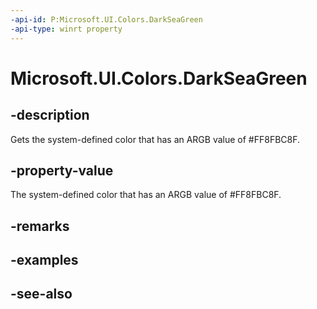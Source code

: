 ```yaml
---
-api-id: P:Microsoft.UI.Colors.DarkSeaGreen
-api-type: winrt property
---
```


<!-- Property syntax
public Windows.UI.Color DarkSeaGreen { get; }
-->

# Microsoft.UI.Colors.DarkSeaGreen

## -description

Gets the system-defined color that has an ARGB value of #FF8FBC8F.

## -property-value

The system-defined color that has an ARGB value of #FF8FBC8F.

## -remarks

## -examples

## -see-also
